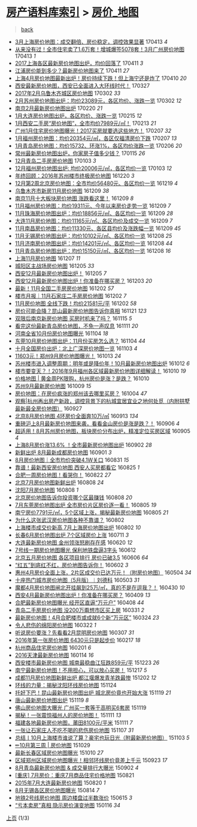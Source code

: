 [房产语料库索引](../../README.md)  > [房价_地图](房价_地图.md)
====
> [back](../README.md)

- [3月上海房价地图：成交翻倍、房价稳定，调控效果显著](http://jkwz.applinzi.com/ittc/6956018546801902596.html#3%E6%9C%88%E4%B8%8A%E6%B5%B7%E6%88%BF%E4%BB%B7%E5%9C%B0%E5%9B%BE%EF%BC%9A%E6%88%90%E4%BA%A4%E7%BF%BB%E5%80%8D%E3%80%81%E6%88%BF%E4%BB%B7%E7%A8%B3%E5%AE%9A%EF%BC%8C%E8%B0%83%E6%8E%A7%E6%95%88%E6%9E%9C%E6%98%BE%E8%91%97) 170413 *4* 
- [从来没有过！全市住宅卖了1.6万套！增城爆签5078套！3月广州房价地图](http://jkwz.applinzi.com/ittc/6955999954521818117.html#%E4%BB%8E%E6%9D%A5%E6%B2%A1%E6%9C%89%E8%BF%87%EF%BC%81%E5%85%A8%E5%B8%82%E4%BD%8F%E5%AE%85%E5%8D%96%E4%BA%861.6%E4%B8%87%E5%A5%97%EF%BC%81%E5%A2%9E%E5%9F%8E%E7%88%86%E7%AD%BE5078%E5%A5%97%EF%BC%813%E6%9C%88%E5%B9%BF%E5%B7%9E%E6%88%BF%E4%BB%B7%E5%9C%B0%E5%9B%BE) 170413 *1* 
- [2017上海各区最新房价地图出炉，均价回落了](http://jkwz.applinzi.com/ittc/6955239809776878596.html#2017%E4%B8%8A%E6%B5%B7%E5%90%84%E5%8C%BA%E6%9C%80%E6%96%B0%E6%88%BF%E4%BB%B7%E5%9C%B0%E5%9B%BE%E5%87%BA%E7%82%89%EF%BC%8C%E5%9D%87%E4%BB%B7%E5%9B%9E%E8%90%BD%E4%BA%86) 170411 *3* 
- [江浦房价能到多少？最新房价地图来了](http://jkwz.applinzi.com/ittc/6955218741154546692.html#%E6%B1%9F%E6%B5%A6%E6%88%BF%E4%BB%B7%E8%83%BD%E5%88%B0%E5%A4%9A%E5%B0%91%EF%BC%9F%E6%9C%80%E6%96%B0%E6%88%BF%E4%BB%B7%E5%9C%B0%E5%9B%BE%E6%9D%A5%E4%BA%86) 170411 *27* 
- [上海4月房价地图最新出炉！房价持续下跌！但上海宁还是炸了](http://jkwz.applinzi.com/ittc/6954844354970649604.html#%E4%B8%8A%E6%B5%B74%E6%9C%88%E6%88%BF%E4%BB%B7%E5%9C%B0%E5%9B%BE%E6%9C%80%E6%96%B0%E5%87%BA%E7%82%89%EF%BC%81%E6%88%BF%E4%BB%B7%E6%8C%81%E7%BB%AD%E4%B8%8B%E8%B7%8C%EF%BC%81%E4%BD%86%E4%B8%8A%E6%B5%B7%E5%AE%81%E8%BF%98%E6%98%AF%E7%82%B8%E4%BA%86) 170410 *20* 
- [西安最新房价地图，西安已全面进入大环线时代！](http://jkwz.applinzi.com/ittc/6949497069982188549.html#%E8%A5%BF%E5%AE%89%E6%9C%80%E6%96%B0%E6%88%BF%E4%BB%B7%E5%9C%B0%E5%9B%BE%EF%BC%8C%E8%A5%BF%E5%AE%89%E5%B7%B2%E5%85%A8%E9%9D%A2%E8%BF%9B%E5%85%A5%E5%A4%A7%E7%8E%AF%E7%BA%BF%E6%97%B6%E4%BB%A3%EF%BC%81) 170327  
- [2017年2月乌鲁木齐城区房价地图](http://jkwz.applinzi.com/ittc/6940408762031670276.html#2017%E5%B9%B42%E6%9C%88%E4%B9%8C%E9%B2%81%E6%9C%A8%E9%BD%90%E5%9F%8E%E5%8C%BA%E6%88%BF%E4%BB%B7%E5%9C%B0%E5%9B%BE) 170302 *33* 
- [2月苏州房价地图出炉：均价23089元，各区均价、涨跌一览](http://jkwz.applinzi.com/ittc/6940382818076197893.html#2%E6%9C%88%E8%8B%8F%E5%B7%9E%E6%88%BF%E4%BB%B7%E5%9C%B0%E5%9B%BE%E5%87%BA%E7%82%89%EF%BC%9A%E5%9D%87%E4%BB%B723089%E5%85%83%EF%BC%8C%E5%90%84%E5%8C%BA%E5%9D%87%E4%BB%B7%E3%80%81%E6%B6%A8%E8%B7%8C%E4%B8%80%E8%A7%88) 170302 *12* 
- [南京2月最新房价地图出炉](http://jkwz.applinzi.com/ittc/6936766592405996548.html#%E5%8D%97%E4%BA%AC2%E6%9C%88%E6%9C%80%E6%96%B0%E6%88%BF%E4%BB%B7%E5%9C%B0%E5%9B%BE%E5%87%BA%E7%82%89) 170220 *21* 
- [1月大连房价地图出炉，各区均价、涨跌一览](http://jkwz.applinzi.com/ittc/6934806327158375429.html#1%E6%9C%88%E5%A4%A7%E8%BF%9E%E6%88%BF%E4%BB%B7%E5%9C%B0%E5%9B%BE%E5%87%BA%E7%82%89%EF%BC%8C%E5%90%84%E5%8C%BA%E5%9D%87%E4%BB%B7%E3%80%81%E6%B6%A8%E8%B7%8C%E4%B8%80%E8%A7%88) 170215 *12* 
- [1月西安二手房“房价地图”，全市均价7989元/㎡！](http://jkwz.applinzi.com/ittc/6932962693282792453.html#1%E6%9C%88%E8%A5%BF%E5%AE%89%E4%BA%8C%E6%89%8B%E6%88%BF%E2%80%9C%E6%88%BF%E4%BB%B7%E5%9C%B0%E5%9B%BE%E2%80%9D%EF%BC%8C%E5%85%A8%E5%B8%82%E5%9D%87%E4%BB%B77989%E5%85%83%2F%E3%8E%A1%EF%BC%81) 170213 *21* 
- [广州1月住宅房价地图曝光！2017买房就要选这些地方！](http://jkwz.applinzi.com/ittc/6931979088922412036.html#%E5%B9%BF%E5%B7%9E1%E6%9C%88%E4%BD%8F%E5%AE%85%E6%88%BF%E4%BB%B7%E5%9C%B0%E5%9B%BE%E6%9B%9D%E5%85%89%EF%BC%812017%E4%B9%B0%E6%88%BF%E5%B0%B1%E8%A6%81%E9%80%89%E8%BF%99%E4%BA%9B%E5%9C%B0%E6%96%B9%EF%BC%81) 170207 *32* 
- [1月福州房价地图：均价20354元/㎡，各区仅福清房价下跌](http://jkwz.applinzi.com/ittc/6931840097938048004.html#1%E6%9C%88%E7%A6%8F%E5%B7%9E%E6%88%BF%E4%BB%B7%E5%9C%B0%E5%9B%BE%EF%BC%9A%E5%9D%87%E4%BB%B720354%E5%85%83%2F%E3%8E%A1%EF%BC%8C%E5%90%84%E5%8C%BA%E4%BB%85%E7%A6%8F%E6%B8%85%E6%88%BF%E4%BB%B7%E4%B8%8B%E8%B7%8C) 170207 *13* 
- [1月青岛房价地图：均价15732、环涨1%，各区均价涨跌一览](http://jkwz.applinzi.com/ittc/6931525104512271365.html#1%E6%9C%88%E9%9D%92%E5%B2%9B%E6%88%BF%E4%BB%B7%E5%9C%B0%E5%9B%BE%EF%BC%9A%E5%9D%87%E4%BB%B715732%E3%80%81%E7%8E%AF%E6%B6%A81%25%EF%BC%8C%E5%90%84%E5%8C%BA%E5%9D%87%E4%BB%B7%E6%B6%A8%E8%B7%8C%E4%B8%80%E8%A7%88) 170206 *20* 
- [常州最新房价地图出炉，你家房子值多少钱？](http://jkwz.applinzi.com/ittc/6923451983712486405.html#%E5%B8%B8%E5%B7%9E%E6%9C%80%E6%96%B0%E6%88%BF%E4%BB%B7%E5%9C%B0%E5%9B%BE%E5%87%BA%E7%82%89%EF%BC%8C%E4%BD%A0%E5%AE%B6%E6%88%BF%E5%AD%90%E5%80%BC%E5%A4%9A%E5%B0%91%E9%92%B1%EF%BC%9F) 170115 *26* 
- [12月青岛二手房房价地图](http://jkwz.applinzi.com/ittc/6918939833371460612.html#12%E6%9C%88%E9%9D%92%E5%B2%9B%E4%BA%8C%E6%89%8B%E6%88%BF%E6%88%BF%E4%BB%B7%E5%9C%B0%E5%9B%BE) 170103 *3* 
- [12月福州房价地图出炉: 均价20006元/㎡，各区均价一览](http://jkwz.applinzi.com/ittc/6918853309946659845.html#12%E6%9C%88%E7%A6%8F%E5%B7%9E%E6%88%BF%E4%BB%B7%E5%9C%B0%E5%9B%BE%E5%87%BA%E7%82%89%3A+%E5%9D%87%E4%BB%B720006%E5%85%83%2F%E3%8E%A1%EF%BC%8C%E5%90%84%E5%8C%BA%E5%9D%87%E4%BB%B7%E4%B8%80%E8%A7%88) 170103 *12* 
- [年终回顾：2016年苏州楼市终极房价地图](http://jkwz.applinzi.com/ittc/6913794431093572612.html#%E5%B9%B4%E7%BB%88%E5%9B%9E%E9%A1%BE%EF%BC%9A2016%E5%B9%B4%E8%8B%8F%E5%B7%9E%E6%A5%BC%E5%B8%82%E7%BB%88%E6%9E%81%E6%88%BF%E4%BB%B7%E5%9C%B0%E5%9B%BE) 161220 *3* 
- [12月第2周北京房价地图：全市均价56480元、各区均价一览](http://jkwz.applinzi.com/ittc/6913369000980775940.html#12%E6%9C%88%E7%AC%AC2%E5%91%A8%E5%8C%97%E4%BA%AC%E6%88%BF%E4%BB%B7%E5%9C%B0%E5%9B%BE%EF%BC%9A%E5%85%A8%E5%B8%82%E5%9D%87%E4%BB%B756480%E5%85%83%E3%80%81%E5%90%84%E5%8C%BA%E5%9D%87%E4%BB%B7%E4%B8%80%E8%A7%88) 161219 *4* 
- [乌鲁木齐市新房11月房价地图](http://jkwz.applinzi.com/ittc/6909660126612292612.html#%E4%B9%8C%E9%B2%81%E6%9C%A8%E9%BD%90%E5%B8%82%E6%96%B0%E6%88%BF11%E6%9C%88%E6%88%BF%E4%BB%B7%E5%9C%B0%E5%9B%BE) 161209 *38* 
- [南京11月十大板块房价地图 涨跌看这里！](http://jkwz.applinzi.com/ittc/6909614834856756229.html#%E5%8D%97%E4%BA%AC11%E6%9C%88%E5%8D%81%E5%A4%A7%E6%9D%BF%E5%9D%97%E6%88%BF%E4%BB%B7%E5%9C%B0%E5%9B%BE+%E6%B6%A8%E8%B7%8C%E7%9C%8B%E8%BF%99%E9%87%8C%EF%BC%81) 161209 *8* 
- [11月福州房价地图：均价19311元、今年以来房价走势一览](http://jkwz.applinzi.com/ittc/6909582258737775620.html#11%E6%9C%88%E7%A6%8F%E5%B7%9E%E6%88%BF%E4%BB%B7%E5%9C%B0%E5%9B%BE%EF%BC%9A%E5%9D%87%E4%BB%B719311%E5%85%83%E3%80%81%E4%BB%8A%E5%B9%B4%E4%BB%A5%E6%9D%A5%E6%88%BF%E4%BB%B7%E8%B5%B0%E5%8A%BF%E4%B8%80%E8%A7%88) 161209 *7* 
- [11月珠海房价地图出炉：均价18856元/㎡、各区均价一览](http://jkwz.applinzi.com/ittc/6909580481770554372.html#11%E6%9C%88%E7%8F%A0%E6%B5%B7%E6%88%BF%E4%BB%B7%E5%9C%B0%E5%9B%BE%E5%87%BA%E7%82%89%EF%BC%9A%E5%9D%87%E4%BB%B718856%E5%85%83%2F%E3%8E%A1%E3%80%81%E5%90%84%E5%8C%BA%E5%9D%87%E4%BB%B7%E4%B8%80%E8%A7%88) 161209 *28* 
- [大连11月房价地图：均价11165元/㎡、各区均价及成交一览](http://jkwz.applinzi.com/ittc/6909578003352126468.html#%E5%A4%A7%E8%BF%9E11%E6%9C%88%E6%88%BF%E4%BB%B7%E5%9C%B0%E5%9B%BE%EF%BC%9A%E5%9D%87%E4%BB%B711165%E5%85%83%2F%E3%8E%A1%E3%80%81%E5%90%84%E5%8C%BA%E5%9D%87%E4%BB%B7%E5%8F%8A%E6%88%90%E4%BA%A4%E4%B8%80%E8%A7%88) 161209 *7* 
- [11月南昌房价地图：均价11330元、各区县均价及涨跌幅一览](http://jkwz.applinzi.com/ittc/6909576387517481989.html#11%E6%9C%88%E5%8D%97%E6%98%8C%E6%88%BF%E4%BB%B7%E5%9C%B0%E5%9B%BE%EF%BC%9A%E5%9D%87%E4%BB%B711330%E5%85%83%E3%80%81%E5%90%84%E5%8C%BA%E5%8E%BF%E5%9D%87%E4%BB%B7%E5%8F%8A%E6%B6%A8%E8%B7%8C%E5%B9%85%E4%B8%80%E8%A7%88) 161209 *45* 
- [11月无锡房价地图出炉：均价10102元/㎡、各区均价一览](http://jkwz.applinzi.com/ittc/6909311492565763077.html#11%E6%9C%88%E6%97%A0%E9%94%A1%E6%88%BF%E4%BB%B7%E5%9C%B0%E5%9B%BE%E5%87%BA%E7%82%89%EF%BC%9A%E5%9D%87%E4%BB%B710102%E5%85%83%2F%E3%8E%A1%E3%80%81%E5%90%84%E5%8C%BA%E5%9D%87%E4%BB%B7%E4%B8%80%E8%A7%88) 161208 *25* 
- [11月济南房价地图出炉：均价14201元/㎡、各区均价一览](http://jkwz.applinzi.com/ittc/6909309780572505092.html#11%E6%9C%88%E6%B5%8E%E5%8D%97%E6%88%BF%E4%BB%B7%E5%9C%B0%E5%9B%BE%E5%87%BA%E7%82%89%EF%BC%9A%E5%9D%87%E4%BB%B714201%E5%85%83%2F%E3%8E%A1%E3%80%81%E5%90%84%E5%8C%BA%E5%9D%87%E4%BB%B7%E4%B8%80%E8%A7%88) 161208 *44* 
- [11月青岛房价地图出炉：均价15150元/㎡、各区均价一览](http://jkwz.applinzi.com/ittc/6909309120288392196.html#11%E6%9C%88%E9%9D%92%E5%B2%9B%E6%88%BF%E4%BB%B7%E5%9C%B0%E5%9B%BE%E5%87%BA%E7%82%89%EF%BC%9A%E5%9D%87%E4%BB%B715150%E5%85%83%2F%E3%8E%A1%E3%80%81%E5%90%84%E5%8C%BA%E5%9D%87%E4%BB%B7%E4%B8%80%E8%A7%88) 161208 *16* 
- [上海11月房价地图](http://jkwz.applinzi.com/ittc/6908945099311809541.html#%E4%B8%8A%E6%B5%B711%E6%9C%88%E6%88%BF%E4%BB%B7%E5%9C%B0%E5%9B%BE) 161207 *11* 
- [城阳区主战场房价地图](http://jkwz.applinzi.com/ittc/6908169624670962693.html#%E5%9F%8E%E9%98%B3%E5%8C%BA%E4%B8%BB%E6%88%98%E5%9C%BA%E6%88%BF%E4%BB%B7%E5%9C%B0%E5%9B%BE) 161205 *33* 
- [西安12月最新房价地图出炉！](http://jkwz.applinzi.com/ittc/6908135543505683460.html#%E8%A5%BF%E5%AE%8912%E6%9C%88%E6%9C%80%E6%96%B0%E6%88%BF%E4%BB%B7%E5%9C%B0%E5%9B%BE%E5%87%BA%E7%82%89%EF%BC%81) 161205 *7* 
- [西安12月最新房价地图出炉！你准备在哪买房？](http://jkwz.applinzi.com/ittc/6907357233259480068.html#%E8%A5%BF%E5%AE%8912%E6%9C%88%E6%9C%80%E6%96%B0%E6%88%BF%E4%BB%B7%E5%9C%B0%E5%9B%BE%E5%87%BA%E7%82%89%EF%BC%81%E4%BD%A0%E5%87%86%E5%A4%87%E5%9C%A8%E5%93%AA%E4%B9%B0%E6%88%BF%EF%BC%9F) 161203 *20* 
- [最新！11月全国二手房房价地图](http://jkwz.applinzi.com/ittc/6907103925013840900.html#%E6%9C%80%E6%96%B0%EF%BC%8111%E6%9C%88%E5%85%A8%E5%9B%BD%E4%BA%8C%E6%89%8B%E6%88%BF%E6%88%BF%E4%BB%B7%E5%9C%B0%E5%9B%BE) 161202 *57* 
- [楼市月报｜11月石家庄二手房房价地图](http://jkwz.applinzi.com/ittc/6907083277860340740.html#%E6%A5%BC%E5%B8%82%E6%9C%88%E6%8A%A5%EF%BD%9C11%E6%9C%88%E7%9F%B3%E5%AE%B6%E5%BA%84%E4%BA%8C%E6%89%8B%E6%88%BF%E6%88%BF%E4%BB%B7%E5%9C%B0%E5%9B%BE) 161202 *7* 
- [11月房价地图 全线下跌！均价21581元/平](http://jkwz.applinzi.com/ittc/6906963054675100677.html#11%E6%9C%88%E6%88%BF%E4%BB%B7%E5%9C%B0%E5%9B%BE+%E5%85%A8%E7%BA%BF%E4%B8%8B%E8%B7%8C%EF%BC%81%E5%9D%87%E4%BB%B721581%E5%85%83%2F%E5%B9%B3) 161202 *58* 
- [房价可能会降？昆山最新房价地图告诉你真相](http://jkwz.applinzi.com/ittc/6902964206004864004.html#%E6%88%BF%E4%BB%B7%E5%8F%AF%E8%83%BD%E4%BC%9A%E9%99%8D%EF%BC%9F%E6%98%86%E5%B1%B1%E6%9C%80%E6%96%B0%E6%88%BF%E4%BB%B7%E5%9C%B0%E5%9B%BE%E5%91%8A%E8%AF%89%E4%BD%A0%E7%9C%9F%E7%9B%B8) 161121 *123* 
- [双限后南京新房价地图 买房时机来了吗？](http://jkwz.applinzi.com/ittc/6900655480631723013.html#%E5%8F%8C%E9%99%90%E5%90%8E%E5%8D%97%E4%BA%AC%E6%96%B0%E6%88%BF%E4%BB%B7%E5%9C%B0%E5%9B%BE+%E4%B9%B0%E6%88%BF%E6%97%B6%E6%9C%BA%E6%9D%A5%E4%BA%86%E5%90%97%EF%BC%9F) 161115 *5* 
- [看完这份最新青岛房价地图，不免一声叹息](http://jkwz.applinzi.com/ittc/6899279847733347333.html#%E7%9C%8B%E5%AE%8C%E8%BF%99%E4%BB%BD%E6%9C%80%E6%96%B0%E9%9D%92%E5%B2%9B%E6%88%BF%E4%BB%B7%E5%9C%B0%E5%9B%BE%EF%BC%8C%E4%B8%8D%E5%85%8D%E4%B8%80%E5%A3%B0%E5%8F%B9%E6%81%AF) 161111 *20* 
- [河南全省10月份房价地图曝光](http://jkwz.applinzi.com/ittc/6896604425761588228.html#%E6%B2%B3%E5%8D%97%E5%85%A8%E7%9C%8110%E6%9C%88%E4%BB%BD%E6%88%BF%E4%BB%B7%E5%9C%B0%E5%9B%BE%E6%9B%9D%E5%85%89) 161104 *18* 
- [东莞10月房价地图出炉：11月份买房怎么选？](http://jkwz.applinzi.com/ittc/6896577239902061572.html#%E4%B8%9C%E8%8E%9E10%E6%9C%88%E6%88%BF%E4%BB%B7%E5%9C%B0%E5%9B%BE%E5%87%BA%E7%82%89%EF%BC%9A11%E6%9C%88%E4%BB%BD%E4%B9%B0%E6%88%BF%E6%80%8E%E4%B9%88%E9%80%89%EF%BC%9F) 161104 *44* 
- [十月全国房价出炉：北上广深房价地图一览](http://jkwz.applinzi.com/ittc/6896270946528134149.html#%E5%8D%81%E6%9C%88%E5%85%A8%E5%9B%BD%E6%88%BF%E4%BB%B7%E5%87%BA%E7%82%89%EF%BC%9A%E5%8C%97%E4%B8%8A%E5%B9%BF%E6%B7%B1%E6%88%BF%E4%BB%B7%E5%9C%B0%E5%9B%BE%E4%B8%80%E8%A7%88) 161103 *4* 
- [11603元！郑州9月房价地图曝光！](http://jkwz.applinzi.com/ittc/6888407447399564292.html#11603%E5%85%83%EF%BC%81%E9%83%91%E5%B7%9E9%E6%9C%88%E6%88%BF%E4%BB%B7%E5%9C%B0%E5%9B%BE%E6%9B%9D%E5%85%89%EF%BC%81) 161013 *24* 
- [苏州楼市进入调整周期：明年或是降价年！10月最新房价地图出炉](http://jkwz.applinzi.com/ittc/6888049696236372996.html#%E8%8B%8F%E5%B7%9E%E6%A5%BC%E5%B8%82%E8%BF%9B%E5%85%A5%E8%B0%83%E6%95%B4%E5%91%A8%E6%9C%9F%EF%BC%9A%E6%98%8E%E5%B9%B4%E6%88%96%E6%98%AF%E9%99%8D%E4%BB%B7%E5%B9%B4%EF%BC%8110%E6%9C%88%E6%9C%80%E6%96%B0%E6%88%BF%E4%BB%B7%E5%9C%B0%E5%9B%BE%E5%87%BA%E7%82%89) 161012 *6* 
- [楼市要变天？！2016年9月福州各区域最新房价地图详细解读！](http://jkwz.applinzi.com/ittc/6887440639750308868.html#%E6%A5%BC%E5%B8%82%E8%A6%81%E5%8F%98%E5%A4%A9%EF%BC%9F%EF%BC%812016%E5%B9%B49%E6%9C%88%E7%A6%8F%E5%B7%9E%E5%90%84%E5%8C%BA%E5%9F%9F%E6%9C%80%E6%96%B0%E6%88%BF%E4%BB%B7%E5%9C%B0%E5%9B%BE%E8%AF%A6%E7%BB%86%E8%A7%A3%E8%AF%BB%EF%BC%81) 161010 *19* 
- [价格地图 | 黄金周PK限购，杭州房价是涨？是跌？](http://jkwz.applinzi.com/ittc/6887412274494440453.html#%E4%BB%B7%E6%A0%BC%E5%9C%B0%E5%9B%BE+%7C+%E9%BB%84%E9%87%91%E5%91%A8PK%E9%99%90%E8%B4%AD%EF%BC%8C%E6%9D%AD%E5%B7%9E%E6%88%BF%E4%BB%B7%E6%98%AF%E6%B6%A8%EF%BC%9F%E6%98%AF%E8%B7%8C%EF%BC%9F) 161010  
- [苏州9月最新房价地图](http://jkwz.applinzi.com/ittc/6887046410066723845.html#%E8%8B%8F%E5%B7%9E9%E6%9C%88%E6%9C%80%E6%96%B0%E6%88%BF%E4%BB%B7%E5%9C%B0%E5%9B%BE) 161009 *15* 
- [房价地图：在房价疯涨的郑州该去哪里买房？](http://jkwz.applinzi.com/ittc/6883711931344487428.html#%E6%88%BF%E4%BB%B7%E5%9C%B0%E5%9B%BE%EF%BC%9A%E5%9C%A8%E6%88%BF%E4%BB%B7%E7%96%AF%E6%B6%A8%E7%9A%84%E9%83%91%E5%B7%9E%E8%AF%A5%E5%8E%BB%E5%93%AA%E9%87%8C%E4%B9%B0%E6%88%BF%EF%BC%9F) 161004 *47* 
- [观察|杭州再出房产新政，调控背景下的杭城宜居宜业之地何处觅（内附拱墅最新最全房价地图）](http://jkwz.applinzi.com/ittc/6882638021278565380.html#%E8%A7%82%E5%AF%9F%7C%E6%9D%AD%E5%B7%9E%E5%86%8D%E5%87%BA%E6%88%BF%E4%BA%A7%E6%96%B0%E6%94%BF%EF%BC%8C%E8%B0%83%E6%8E%A7%E8%83%8C%E6%99%AF%E4%B8%8B%E7%9A%84%E6%9D%AD%E5%9F%8E%E5%AE%9C%E5%B1%85%E5%AE%9C%E4%B8%9A%E4%B9%8B%E5%9C%B0%E4%BD%95%E5%A4%84%E8%A7%85%EF%BC%88%E5%86%85%E9%99%84%E6%8B%B1%E5%A2%85%E6%9C%80%E6%96%B0%E6%9C%80%E5%85%A8%E6%88%BF%E4%BB%B7%E5%9C%B0%E5%9B%BE%EF%BC%89) 160927  
- [北京8月房价地图 4环房价全面奔10万/㎡](http://jkwz.applinzi.com/ittc/6877271065117590533.html#%E5%8C%97%E4%BA%AC8%E6%9C%88%E6%88%BF%E4%BB%B7%E5%9C%B0%E5%9B%BE+4%E7%8E%AF%E6%88%BF%E4%BB%B7%E5%85%A8%E9%9D%A2%E5%A5%9410%E4%B8%87%2F%E3%8E%A1) 160913 *134* 
- [重磅沪上8月最新房价地图来袭，看看金山房价是涨是跌？！](http://jkwz.applinzi.com/ittc/6874738731772298245.html#%E9%87%8D%E7%A3%85%E6%B2%AA%E4%B8%8A8%E6%9C%88%E6%9C%80%E6%96%B0%E6%88%BF%E4%BB%B7%E5%9C%B0%E5%9B%BE%E6%9D%A5%E8%A2%AD%EF%BC%8C%E7%9C%8B%E7%9C%8B%E9%87%91%E5%B1%B1%E6%88%BF%E4%BB%B7%E6%98%AF%E6%B6%A8%E6%98%AF%E8%B7%8C%EF%BC%9F%EF%BC%81) 160906 *4* 
- [超适用！8月苏州房价地图，板块房价分布出炉，精准定位买房区域](http://jkwz.applinzi.com/ittc/6874462456214193156.html#%E8%B6%85%E9%80%82%E7%94%A8%EF%BC%818%E6%9C%88%E8%8B%8F%E5%B7%9E%E6%88%BF%E4%BB%B7%E5%9C%B0%E5%9B%BE%EF%BC%8C%E6%9D%BF%E5%9D%97%E6%88%BF%E4%BB%B7%E5%88%86%E5%B8%83%E5%87%BA%E7%82%89%EF%BC%8C%E7%B2%BE%E5%87%86%E5%AE%9A%E4%BD%8D%E4%B9%B0%E6%88%BF%E5%8C%BA%E5%9F%9F) 160905 *4* 
- [上海8月房价涨13.6% ！全市最新房价地图出炉](http://jkwz.applinzi.com/ittc/6873202034270012421.html#%E4%B8%8A%E6%B5%B78%E6%9C%88%E6%88%BF%E4%BB%B7%E6%B6%A813.6%25+%EF%BC%81%E5%85%A8%E5%B8%82%E6%9C%80%E6%96%B0%E6%88%BF%E4%BB%B7%E5%9C%B0%E5%9B%BE%E5%87%BA%E7%82%89) 160902 *28* 
- [新鲜出炉 8月最新成都房价地图](http://jkwz.applinzi.com/ittc/6872835024138798085.html#%E6%96%B0%E9%B2%9C%E5%87%BA%E7%82%89+8%E6%9C%88%E6%9C%80%E6%96%B0%E6%88%90%E9%83%BD%E6%88%BF%E4%BB%B7%E5%9C%B0%E5%9B%BE) 160901 *3* 
- [8月房价地图｜全市均价突破4.1W关口](http://jkwz.applinzi.com/ittc/6872656149236679685.html#8%E6%9C%88%E6%88%BF%E4%BB%B7%E5%9C%B0%E5%9B%BE%EF%BD%9C%E5%85%A8%E5%B8%82%E5%9D%87%E4%BB%B7%E7%AA%81%E7%A0%B44.1W%E5%85%B3%E5%8F%A3) 160831 *15* 
- [靠谱！最新西安房价地图 西安人买房都看它](http://jkwz.applinzi.com/ittc/6870290688033424388.html#%E9%9D%A0%E8%B0%B1%EF%BC%81%E6%9C%80%E6%96%B0%E8%A5%BF%E5%AE%89%E6%88%BF%E4%BB%B7%E5%9C%B0%E5%9B%BE+%E8%A5%BF%E5%AE%89%E4%BA%BA%E4%B9%B0%E6%88%BF%E9%83%BD%E7%9C%8B%E5%AE%83) 160825 *1* 
- [合肥一周房价地图！看哭你！](http://jkwz.applinzi.com/ittc/6869140598484894724.html#%E5%90%88%E8%82%A5%E4%B8%80%E5%91%A8%E6%88%BF%E4%BB%B7%E5%9C%B0%E5%9B%BE%EF%BC%81%E7%9C%8B%E5%93%AD%E4%BD%A0%EF%BC%81) 160822 *27* 
- [北京7月房价地图新鲜出炉](http://jkwz.applinzi.com/ittc/6864044970230678532.html#%E5%8C%97%E4%BA%AC7%E6%9C%88%E6%88%BF%E4%BB%B7%E5%9C%B0%E5%9B%BE%E6%96%B0%E9%B2%9C%E5%87%BA%E7%82%89) 160808 *24* 
- [沈阳7月房价地图](http://jkwz.applinzi.com/ittc/6863979044726637573.html#%E6%B2%88%E9%98%B37%E6%9C%88%E6%88%BF%E4%BB%B7%E5%9C%B0%E5%9B%BE) 160808 *1* 
- [北京房价地图告诉你投资哪个区最赚钱](http://jkwz.applinzi.com/ittc/6863928268482413573.html#%E5%8C%97%E4%BA%AC%E6%88%BF%E4%BB%B7%E5%9C%B0%E5%9B%BE%E5%91%8A%E8%AF%89%E4%BD%A0%E6%8A%95%E8%B5%84%E5%93%AA%E4%B8%AA%E5%8C%BA%E6%9C%80%E8%B5%9A%E9%92%B1) 160808 *20* 
- [7月东莞房价地图出炉 全市房价片区房价逐一看！](http://jkwz.applinzi.com/ittc/6862870645905556485.html#7%E6%9C%88%E4%B8%9C%E8%8E%9E%E6%88%BF%E4%BB%B7%E5%9C%B0%E5%9B%BE%E5%87%BA%E7%82%89+%E5%85%A8%E5%B8%82%E6%88%BF%E4%BB%B7%E7%89%87%E5%8C%BA%E6%88%BF%E4%BB%B7%E9%80%90%E4%B8%80%E7%9C%8B%EF%BC%81) 160805 *19* 
- [南宁房价7791元/㎡，5个区域上涨，揭秘最新房价地图](http://jkwz.applinzi.com/ittc/6862797270751380485.html#%E5%8D%97%E5%AE%81%E6%88%BF%E4%BB%B77791%E5%85%83%2F%E3%8E%A1%EF%BC%8C5%E4%B8%AA%E5%8C%BA%E5%9F%9F%E4%B8%8A%E6%B6%A8%EF%BC%8C%E6%8F%AD%E7%A7%98%E6%9C%80%E6%96%B0%E6%88%BF%E4%BB%B7%E5%9C%B0%E5%9B%BE) 160805 *21* 
- [为什么这张武汉房价地图各种不靠谱？](http://jkwz.applinzi.com/ittc/6861875406705263621.html#%E4%B8%BA%E4%BB%80%E4%B9%88%E8%BF%99%E5%BC%A0%E6%AD%A6%E6%B1%89%E6%88%BF%E4%BB%B7%E5%9C%B0%E5%9B%BE%E5%90%84%E7%A7%8D%E4%B8%8D%E9%9D%A0%E8%B0%B1%EF%BC%9F) 160802  
- [上海楼市成交价新高 7月上海房价地图出炉](http://jkwz.applinzi.com/ittc/6861698010630849540.html#%E4%B8%8A%E6%B5%B7%E6%A5%BC%E5%B8%82%E6%88%90%E4%BA%A4%E4%BB%B7%E6%96%B0%E9%AB%98+7%E6%9C%88%E4%B8%8A%E6%B5%B7%E6%88%BF%E4%BB%B7%E5%9C%B0%E5%9B%BE%E5%87%BA%E7%82%89) 160802 *10* 
- [长春6月房价地图出炉 7个区域房价上涨](http://jkwz.applinzi.com/ittc/6853550302351066116.html#%E9%95%BF%E6%98%A56%E6%9C%88%E6%88%BF%E4%BB%B7%E5%9C%B0%E5%9B%BE%E5%87%BA%E7%82%89+7%E4%B8%AA%E5%8C%BA%E5%9F%9F%E6%88%BF%E4%BB%B7%E4%B8%8A%E6%B6%A8) 160711 *3* 
- [大连最新房价地图 金州领涨怒刷存在感](http://jkwz.applinzi.com/ittc/6845863003114963972.html#%E5%A4%A7%E8%BF%9E%E6%9C%80%E6%96%B0%E6%88%BF%E4%BB%B7%E5%9C%B0%E5%9B%BE+%E9%87%91%E5%B7%9E%E9%A2%86%E6%B6%A8%E6%80%92%E5%88%B7%E5%AD%98%E5%9C%A8%E6%84%9F) 160620 *12* 
- [7号线一期房价地图曝光 保利地铁盘逼3字头](http://jkwz.applinzi.com/ittc/6842897536901448708.html#7%E5%8F%B7%E7%BA%BF%E4%B8%80%E6%9C%9F%E6%88%BF%E4%BB%B7%E5%9C%B0%E5%9B%BE%E6%9B%9D%E5%85%89+%E4%BF%9D%E5%88%A9%E5%9C%B0%E9%93%81%E7%9B%98%E9%80%BC3%E5%AD%97%E5%A4%B4) 160612  
- [北京五月房价地图 各区项目排行 房价已破3.5](http://jkwz.applinzi.com/ittc/6840738598823134213.html#%E5%8C%97%E4%BA%AC%E4%BA%94%E6%9C%88%E6%88%BF%E4%BB%B7%E5%9C%B0%E5%9B%BE+%E5%90%84%E5%8C%BA%E9%A1%B9%E7%9B%AE%E6%8E%92%E8%A1%8C+%E6%88%BF%E4%BB%B7%E5%B7%B2%E7%A0%B43.5) 160606 *64* 
- [“红五”到底红不红，房价地图告诉你！](http://jkwz.applinzi.com/ittc/6839095221278999557.html#%E2%80%9C%E7%BA%A2%E4%BA%94%E2%80%9D%E5%88%B0%E5%BA%95%E7%BA%A2%E4%B8%8D%E7%BA%A2%EF%BC%8C%E6%88%BF%E4%BB%B7%E5%9C%B0%E5%9B%BE%E5%91%8A%E8%AF%89%E4%BD%A0%EF%BC%81) 160602 *3* 
- [惠州4月房价全面上涨，2片区成交价已达万元！（附房价地图）](http://jkwz.applinzi.com/ittc/6828401965859865605.html#%E6%83%A0%E5%B7%9E4%E6%9C%88%E6%88%BF%E4%BB%B7%E5%85%A8%E9%9D%A2%E4%B8%8A%E6%B6%A8%EF%BC%8C2%E7%89%87%E5%8C%BA%E6%88%90%E4%BA%A4%E4%BB%B7%E5%B7%B2%E8%BE%BE%E4%B8%87%E5%85%83%EF%BC%81%EF%BC%88%E9%99%84%E6%88%BF%E4%BB%B7%E5%9C%B0%E5%9B%BE%EF%BC%89) 160504 *34* 
- [十座热门城市房价地图（5月版）︱刘德科](http://jkwz.applinzi.com/ittc/6827882687540757508.html#%E5%8D%81%E5%BA%A7%E7%83%AD%E9%97%A8%E5%9F%8E%E5%B8%82%E6%88%BF%E4%BB%B7%E5%9C%B0%E5%9B%BE%EF%BC%885%E6%9C%88%E7%89%88%EF%BC%89%EF%B8%B1%E5%88%98%E5%BE%B7%E7%A7%91) 160503 *31* 
- [魔都4月房价地图闸北开挂飙到25万/㎡，真的不是在逗我？！](http://jkwz.applinzi.com/ittc/6826816456431764485.html#%E9%AD%94%E9%83%BD4%E6%9C%88%E6%88%BF%E4%BB%B7%E5%9C%B0%E5%9B%BE%E9%97%B8%E5%8C%97%E5%BC%80%E6%8C%82%E9%A3%99%E5%88%B025%E4%B8%87%2F%E3%8E%A1%EF%BC%8C%E7%9C%9F%E7%9A%84%E4%B8%8D%E6%98%AF%E5%9C%A8%E9%80%97%E6%88%91%EF%BC%9F%EF%BC%81) 160430 *10* 
- [西安4月最新房价地图出炉！你准备在哪买房？](http://jkwz.applinzi.com/ittc/6819038938035389445.html#%E8%A5%BF%E5%AE%894%E6%9C%88%E6%9C%80%E6%96%B0%E6%88%BF%E4%BB%B7%E5%9C%B0%E5%9B%BE%E5%87%BA%E7%82%89%EF%BC%81%E4%BD%A0%E5%87%86%E5%A4%87%E5%9C%A8%E5%93%AA%E4%B9%B0%E6%88%BF%EF%BC%9F) 160409 *13* 
- [合肥最新房价地图曝光 经开区直逼“万元户”](http://jkwz.applinzi.com/ittc/6818334941246915588.html#%E5%90%88%E8%82%A5%E6%9C%80%E6%96%B0%E6%88%BF%E4%BB%B7%E5%9C%B0%E5%9B%BE%E6%9B%9D%E5%85%89+%E7%BB%8F%E5%BC%80%E5%8C%BA%E7%9B%B4%E9%80%BC%E2%80%9C%E4%B8%87%E5%85%83%E6%88%B7%E2%80%9D) 160408 *44* 
- [青岛二手房房价地图 没200万甭想市区买上房](http://jkwz.applinzi.com/ittc/6815657098448733189.html#%E9%9D%92%E5%B2%9B%E4%BA%8C%E6%89%8B%E6%88%BF%E6%88%BF%E4%BB%B7%E5%9C%B0%E5%9B%BE+%E6%B2%A1200%E4%B8%87%E7%94%AD%E6%83%B3%E5%B8%82%E5%8C%BA%E4%B9%B0%E4%B8%8A%E6%88%BF) 160331 *2* 
- [最新房价地图！4月合肥楼市或成就6个新“万元区”](http://jkwz.applinzi.com/ittc/6813071244555453445.html#%E6%9C%80%E6%96%B0%E6%88%BF%E4%BB%B7%E5%9C%B0%E5%9B%BE%EF%BC%814%E6%9C%88%E5%90%88%E8%82%A5%E6%A5%BC%E5%B8%82%E6%88%96%E6%88%90%E5%B0%B16%E4%B8%AA%E6%96%B0%E2%80%9C%E4%B8%87%E5%85%83%E5%8C%BA%E2%80%9D) 160324 *23* 
- [令人悲伤的绵阳房价地图](http://jkwz.applinzi.com/ittc/6812337912288904196.html#%E4%BB%A4%E4%BA%BA%E6%82%B2%E4%BC%A4%E7%9A%84%E7%BB%B5%E9%98%B3%E6%88%BF%E4%BB%B7%E5%9C%B0%E5%9B%BE) 160322 *1* 
- [听说房价要涨？先看看2月昆明房价地图](http://jkwz.applinzi.com/ittc/6806828326207357956.html#%E5%90%AC%E8%AF%B4%E6%88%BF%E4%BB%B7%E8%A6%81%E6%B6%A8%EF%BC%9F%E5%85%88%E7%9C%8B%E7%9C%8B2%E6%9C%88%E6%98%86%E6%98%8E%E6%88%BF%E4%BB%B7%E5%9C%B0%E5%9B%BE) 160307 *31* 
- [2016年第一张房价地图 6430元只是起步价](http://jkwz.applinzi.com/ittc/6799925971817858052.html#2016%E5%B9%B4%E7%AC%AC%E4%B8%80%E5%BC%A0%E6%88%BF%E4%BB%B7%E5%9C%B0%E5%9B%BE+6430%E5%85%83%E5%8F%AA%E6%98%AF%E8%B5%B7%E6%AD%A5%E4%BB%B7) 160217 *18* 
- [杭州商品住宅房价地图](http://jkwz.applinzi.com/ittc/6793889645184156677.html#%E6%9D%AD%E5%B7%9E%E5%95%86%E5%93%81%E4%BD%8F%E5%AE%85%E6%88%BF%E4%BB%B7%E5%9C%B0%E5%9B%BE) 160201 *6* 
- [2016天津最新房价地图](http://jkwz.applinzi.com/ittc/6787245594292782085.html#2016%E5%A4%A9%E6%B4%A5%E6%9C%80%E6%96%B0%E6%88%BF%E4%BB%B7%E5%9C%B0%E5%9B%BE) 160114 *16* 
- [西安楼市最新房价地图 城南最稳曲江狂跌859元/平](http://jkwz.applinzi.com/ittc/6779129937751704580.html#%E8%A5%BF%E5%AE%89%E6%A5%BC%E5%B8%82%E6%9C%80%E6%96%B0%E6%88%BF%E4%BB%B7%E5%9C%B0%E5%9B%BE+%E5%9F%8E%E5%8D%97%E6%9C%80%E7%A8%B3%E6%9B%B2%E6%B1%9F%E7%8B%82%E8%B7%8C859%E5%85%83%2F%E5%B9%B3) 151223 *26* 
- [南宁最新房价地图！不用担心，可以放心买房！](http://jkwz.applinzi.com/ittc/6776790231496000516.html#%E5%8D%97%E5%AE%81%E6%9C%80%E6%96%B0%E6%88%BF%E4%BB%B7%E5%9C%B0%E5%9B%BE%EF%BC%81%E4%B8%8D%E7%94%A8%E6%8B%85%E5%BF%83%EF%BC%8C%E5%8F%AF%E4%BB%A5%E6%94%BE%E5%BF%83%E4%B9%B0%E6%88%BF%EF%BC%81) 151217 *5* 
- [成都11月房价地图新鲜出炉 都江堰爆发青羊跌最惨](http://jkwz.applinzi.com/ittc/6771156493894419461.html#%E6%88%90%E9%83%BD11%E6%9C%88%E6%88%BF%E4%BB%B7%E5%9C%B0%E5%9B%BE%E6%96%B0%E9%B2%9C%E5%87%BA%E7%82%89+%E9%83%BD%E6%B1%9F%E5%A0%B0%E7%88%86%E5%8F%91%E9%9D%92%E7%BE%8A%E8%B7%8C%E6%9C%80%E6%83%A8) 151202 *12* 
- [环线的力量：揭秘沈阳环线房价地图](http://jkwz.applinzi.com/ittc/6768251098997720068.html#%E7%8E%AF%E7%BA%BF%E7%9A%84%E5%8A%9B%E9%87%8F%EF%BC%9A%E6%8F%AD%E7%A7%98%E6%B2%88%E9%98%B3%E7%8E%AF%E7%BA%BF%E6%88%BF%E4%BB%B7%E5%9C%B0%E5%9B%BE) 151124  
- [托好下巴！昆山最新房价地图出炉 城北房价竟也开始大涨](http://jkwz.applinzi.com/ittc/6766462083298493444.html#%E6%89%98%E5%A5%BD%E4%B8%8B%E5%B7%B4%EF%BC%81%E6%98%86%E5%B1%B1%E6%9C%80%E6%96%B0%E6%88%BF%E4%BB%B7%E5%9C%B0%E5%9B%BE%E5%87%BA%E7%82%89+%E5%9F%8E%E5%8C%97%E6%88%BF%E4%BB%B7%E7%AB%9F%E4%B9%9F%E5%BC%80%E5%A7%8B%E5%A4%A7%E6%B6%A8) 151119 *21* 
- [唐山最新房价地图出炉](http://jkwz.applinzi.com/ittc/6766443923975439365.html#%E5%94%90%E5%B1%B1%E6%9C%80%E6%96%B0%E6%88%BF%E4%BB%B7%E5%9C%B0%E5%9B%BE%E5%87%BA%E7%82%89) 151119 *8* 
- [佛山房价地图大曝光 广州买一套等于高明买6套房](http://jkwz.applinzi.com/ittc/6766311696780231684.html#%E4%BD%9B%E5%B1%B1%E6%88%BF%E4%BB%B7%E5%9C%B0%E5%9B%BE%E5%A4%A7%E6%9B%9D%E5%85%89+%E5%B9%BF%E5%B7%9E%E4%B9%B0%E4%B8%80%E5%A5%97%E7%AD%89%E4%BA%8E%E9%AB%98%E6%98%8E%E4%B9%B06%E5%A5%97%E6%88%BF) 151119  
- [揭秘！一张震惊福州人的房价地图！](http://jkwz.applinzi.com/ittc/6763378555136508933.html#%E6%8F%AD%E7%A7%98%EF%BC%81%E4%B8%80%E5%BC%A0%E9%9C%87%E6%83%8A%E7%A6%8F%E5%B7%9E%E4%BA%BA%E7%9A%84%E6%88%BF%E4%BB%B7%E5%9C%B0%E5%9B%BE%EF%BC%81) 151111 *13* 
- [福建各地最新房价地图，莆田8100元/平米](http://jkwz.applinzi.com/ittc/6763371833424610308.html#%E7%A6%8F%E5%BB%BA%E5%90%84%E5%9C%B0%E6%9C%80%E6%96%B0%E6%88%BF%E4%BB%B7%E5%9C%B0%E5%9B%BE%EF%BC%8C%E8%8E%86%E7%94%B08100%E5%85%83%2F%E5%B9%B3%E7%B1%B3) 151111 *7* 
- [一张让石家庄人不吃不喝的悲伤房价地图](http://jkwz.applinzi.com/ittc/6761861696704742405.html#%E4%B8%80%E5%BC%A0%E8%AE%A9%E7%9F%B3%E5%AE%B6%E5%BA%84%E4%BA%BA%E4%B8%8D%E5%90%83%E4%B8%8D%E5%96%9D%E7%9A%84%E6%82%B2%E4%BC%A4%E6%88%BF%E4%BB%B7%E5%9C%B0%E5%9B%BE) 151107 *31* 
- [总结丨10月上海楼市谁说了算？豪宅也玩日光（附最新房价地图）](http://jkwz.applinzi.com/ittc/6760391516355642373.html#%E6%80%BB%E7%BB%93%E4%B8%A810%E6%9C%88%E4%B8%8A%E6%B5%B7%E6%A5%BC%E5%B8%82%E8%B0%81%E8%AF%B4%E4%BA%86%E7%AE%97%EF%BC%9F%E8%B1%AA%E5%AE%85%E4%B9%9F%E7%8E%A9%E6%97%A5%E5%85%89%EF%BC%88%E9%99%84%E6%9C%80%E6%96%B0%E6%88%BF%E4%BB%B7%E5%9C%B0%E5%9B%BE%EF%BC%89) 151103 *5* 
- [✏10月第三周 | 房价地图](http://jkwz.applinzi.com/ittc/6758559944732181509.html#%E2%9C%8F10%E6%9C%88%E7%AC%AC%E4%B8%89%E5%91%A8+%7C+%E6%88%BF%E4%BB%B7%E5%9C%B0%E5%9B%BE) 151029  
- [最新长春区域房价地图曝光](http://jkwz.applinzi.com/ittc/6751520652248302596.html#%E6%9C%80%E6%96%B0%E9%95%BF%E6%98%A5%E5%8C%BA%E5%9F%9F%E6%88%BF%E4%BB%B7%E5%9C%B0%E5%9B%BE%E6%9B%9D%E5%85%89) 151010 *27* 
- [区域郑州区域房价地图曝光！相邻环线房价竟差上千元](http://jkwz.applinzi.com/ittc/6745388053129282564.html#%E5%8C%BA%E5%9F%9F%E9%83%91%E5%B7%9E%E5%8C%BA%E5%9F%9F%E6%88%BF%E4%BB%B7%E5%9C%B0%E5%9B%BE%E6%9B%9D%E5%85%89%EF%BC%81%E7%9B%B8%E9%82%BB%E7%8E%AF%E7%BA%BF%E6%88%BF%E4%BB%B7%E7%AB%9F%E5%B7%AE%E4%B8%8A%E5%8D%83%E5%85%83) 150923 *17* 
- [8月青岛最新房价地图 &amp; 成交量排行大曝光](http://jkwz.applinzi.com/ittc/6737377574050169860.html#8%E6%9C%88%E9%9D%92%E5%B2%9B%E6%9C%80%E6%96%B0%E6%88%BF%E4%BB%B7%E5%9C%B0%E5%9B%BE+%26amp%3B+%E6%88%90%E4%BA%A4%E9%87%8F%E6%8E%92%E8%A1%8C%E5%A4%A7%E6%9B%9D%E5%85%89) 150902 *4* 
- [[重庆] 7月房价：重庆7月商品住宅价格地图](http://jkwz.applinzi.com/ittc/547650615750565278.html#%5B%E9%87%8D%E5%BA%86%5D+7%E6%9C%88%E6%88%BF%E4%BB%B7%EF%BC%9A%E9%87%8D%E5%BA%867%E6%9C%88%E5%95%86%E5%93%81%E4%BD%8F%E5%AE%85%E4%BB%B7%E6%A0%BC%E5%9C%B0%E5%9B%BE) 150821  
- [2015年7月大连最新房价地图](http://jkwz.applinzi.com/ittc/547650615743368580.html#2015%E5%B9%B47%E6%9C%88%E5%A4%A7%E8%BF%9E%E6%9C%80%E6%96%B0%E6%88%BF%E4%BB%B7%E5%9C%B0%E5%9B%BE) 150820 *1* 
- [8月无锡各区房价地图曝光](http://jkwz.applinzi.com/ittc/547650615711052043.html#8%E6%9C%88%E6%97%A0%E9%94%A1%E5%90%84%E5%8C%BA%E6%88%BF%E4%BB%B7%E5%9C%B0%E5%9B%BE%E6%9B%9D%E5%85%89) 150814 *7* 
- [地铁2号线房价地图 周边楼盘过半数涨价](http://jkwz.applinzi.com/ittc/547650611423164030.html#%E5%9C%B0%E9%93%812%E5%8F%B7%E7%BA%BF%E6%88%BF%E4%BB%B7%E5%9C%B0%E5%9B%BE+%E5%91%A8%E8%BE%B9%E6%A5%BC%E7%9B%98%E8%BF%87%E5%8D%8A%E6%95%B0%E6%B6%A8%E4%BB%B7) 150615 *3* 
- [“亏本卖房”真相  隐示房价演变地图](http://jkwz.applinzi.com/ittc/547650611386778843.html#%E2%80%9C%E4%BA%8F%E6%9C%AC%E5%8D%96%E6%88%BF%E2%80%9D%E7%9C%9F%E7%9B%B8++%E9%9A%90%E7%A4%BA%E6%88%BF%E4%BB%B7%E6%BC%94%E5%8F%98%E5%9C%B0%E5%9B%BE) 150116 *34* 


 [上页](房价_地图2.md)           (1/3)